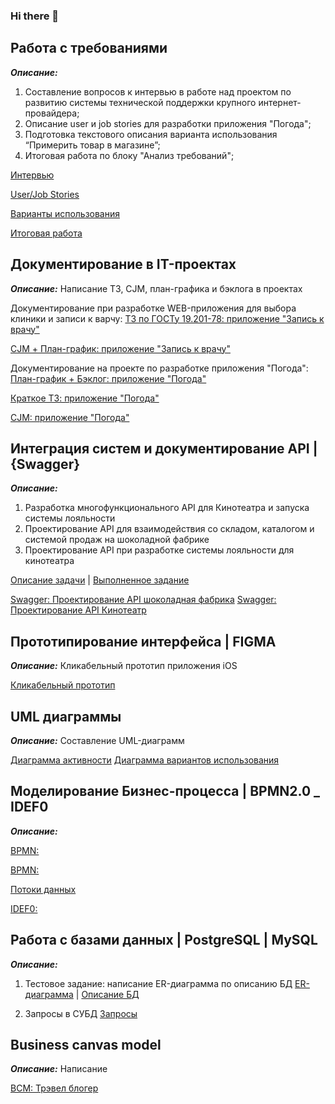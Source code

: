### Hi there 👋

## Работа с требованиями
_**Описание:**_ 

1. Составление вопросов к интервью в работе над проектом по развитию системы технической поддержки крупного интернет-провайдера;
2. Описание user и job stories для разработки приложения "Погода";
3. Подготовка текстового описания варианта использования “Примерить товар в магазине”;
4. Итоговая работа по блоку "Анализ требований";

[Интервью](https://docs.google.com/spreadsheets/d/1_TYlFpugdN0U7js0gsXqx0O7VmdXzQfE9acAUTZQg_k/edit?usp=sharing)

[User/Job Stories](https://docs.google.com/document/d/1ZVqviPlYvP3dDOIsHPfSz9nAcYnJbhsoneMbL7tmUOU/edit?usp=sharing)

[Варианты использования](https://docs.google.com/document/d/1LEUr-rSeLmQ8KMcbH1ojTmaMpL0EE4F-Egz6tDOJonQ/edit?usp=sharing)

[Итоговая работа](https://docs.google.com/document/d/1SszeM-nOqJ4eedBJ0u1fKD4ZjscUrMoaYiadHsVMUqk/edit?usp=sharing)


## Документирование в IT-проектах
_**Описание:**_ Написание ТЗ, CJM, план-графика и бэклога в проектах

Документирование при разработке WEB-приложения для выбора клиники и записи к варчу:
[ТЗ по ГОСТу 19.201-78: приложение "Запись к врачу" ](https://docs.google.com/document/d/1C3pm7yyZnEZ7Po0tEEXKYtrHDeK2XCyZM3qzP_gfr8U/edit?usp=sharing) 

[CJM + План-график: приложение "Запись к врачу" ](https://docs.google.com/spreadsheets/d/1ydUpeb1RBH3h2iBp2Y68GzUEpwpuVUwr58FO_GA3SgU/edit?usp=sharing) 

Документирование на проекте по разработке приложения "Погода":
[План-график + Бэклог: приложение "Погода"](https://docs.google.com/spreadsheets/d/1_lGMIZpmzCwMPi3Q8W--InUd70N-qNifIWDp5UopSyE/edit?usp=sharing) 

[Краткое ТЗ: приложение "Погода"](https://docs.google.com/document/d/1KvjPiWZ_ck37aIvT8PpD7dSMMx_KgK1Ymr8LaDzZEGM/edit?usp=sharing) 

[CJM: приложение "Погода"](https://docs.google.com/spreadsheets/d/1qxJLaxVdrfPKLa4iDDL_0MqhrCYwZlCO-Xm2WrewR8M/edit?usp=sharing) 


## Интеграция систем и документирование API | {Swagger}
_**Описание:**_ 
1. Разработка многофункционального API для Кинотеатра и запуска системы лояльности
2. Проектирование API для взаимодействия со складом, каталогом и системой продаж на шоколадной фабрике
3. Проектирование API при разработке системы лояльности для кинотеатра 

[Описание задачи](https://docs.google.com/document/d/1PyaNPMesMj47fsh19EWmrrRKcvtpzXzKrAHql4fmWLM/edit?usp=sharing) | [Выполненное задание](https://docs.google.com/document/d/1L-T2fzgJyY1ooAHyx-z-pBrPd0vqZTdibrv9P0MbKb0/edit?usp=sharing)

[Swagger: Проектирование API шоколадная фабрика](https://app.swaggerhub.com/apis/CherkasovSA/SF-1/1.0.0) 
[Swagger: Проектирование API Кинотеатр](https://app.swaggerhub.com/apis/CherkasovSA/HomeworkSwagger2/2.0.0)


## Прототипирование интерфейса | FIGMA
_**Описание:**_ Кликабельный прототип приложения  iOS

[Кликабельный прототип](https://www.figma.com/proto/h0A5nts6gs4x836Q8xRdhq/%D0%94%D0%BE%D0%BC%D0%B0%D1%88%D0%BD%D1%8F%D1%8F-%D1%80%D0%B0%D0%B1%D0%BE%D1%82%D0%B0-%D0%9F%D1%80%D0%BE%D1%82%D0%BE%D1%82%D0%B8%D0%BF%D0%B8%D1%80%D0%BE%D0%B2%D0%B0%D0%BD%D0%B8%D0%B5-%D0%B8%D0%BD%D1%82%D0%B5%D1%80%D1%84%D0%B5%D0%B9%D1%81%D0%BE%D0%B2?node-id=93-196&scaling=scale-down&page-id=0%3A1&starting-point-node-id=1%3A2)


## UML диаграммы 
_**Описание:**_ Составление UML-диаграмм

[Диаграмма активности](https://docs.google.com/drawings/d/1bhHlPrVMCRPBDd_DxNiikIteU49C88PVkPi25v4t2Hg/edit?usp=sharing) 
[Диаграмма вариантов использования](https://docs.google.com/drawings/d/1ivATVzd8zt38ft1T8ZxN4gsGhefL2M-L-_AgG94fhA4/edit?usp=sharing) 


## Моделирование Бизнес-процесса | BPMN2.0 _ IDEF0
_**Описание:**_ 

[BPMN:]()

[BPMN:]()

[Потоки данных](https://docs.google.com/spreadsheets/d/1gvMiX4Coj14dtlNQZqtwEUaInKNAU7xd3qhmyXC24XM/edit?usp=sharing)

[IDEF0:]()

## Работа с базами данных | PostgreSQL | MySQL
_**Описание:**_ 

1. Тестовое задание: написание ER-диаграмма по описанию БД
[ER-диаграмма](https://drawsql.app/teams/test-1246/diagrams/order-product) | [Описание БД](https://docs.google.com/document/d/1C13L7kurzcR5Crl52xl8dZRPiF0ANdE462rmuqNE3lg/edit?usp=sharing)

2. Запросы в СУБД 
[Запросы]()

## Business canvas model 
_**Описание:**_ Написание 

[BCM: Трэвел блогер](https://docs.google.com/presentation/d/1Q00EzCQEFDbS5TS23AfZFycy9TbDSEd6r1ujTqt4kBE/edit?usp=sharing)

